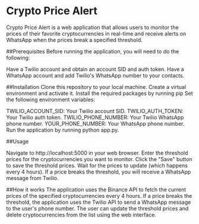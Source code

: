 #                                                                         Crypto Price Alert
Crypto Price Alert is a web application that allows users to monitor the prices of their favorite cryptocurrencies in real-time and receive alerts on WhatsApp when the prices break a specified threshold.

##Prerequisites
Before running the application, you will need to do the following:


Have a Twilio account and obtain an account SID and auth token.
Have a WhatsApp account and add Twilio's WhatsApp number to your contacts.

##Installation
Clone this repository to your local machine.
Create a virtual environment and activate it.
Install the required packages by running pip
Set the following environment variables:


TWILIO_ACCOUNT_SID: Your Twilio account SID.
TWILIO_AUTH_TOKEN: Your Twilio auth token.
TWILIO_PHONE_NUMBER: Your Twilio WhatsApp phone number.
YOUR_PHONE_NUMBER: Your WhatsApp phone number.
Run the application by running python app.py.


##Usage

Navigate to http://localhost:5000 in your web browser.
Enter the threshold prices for the cryptocurrencies you want to monitor.
Click the "Save" button to save the threshold prices.
Wait for the prices to update (which happens every 4 hours).
If a price breaks the threshold, you will receive a WhatsApp message from Twilio.


##How it works
The application uses the Binance API to fetch the current prices of the specified cryptocurrencies every 4 hours. If a price breaks the threshold, the application uses the Twilio API to send a WhatsApp message to the user's phone number. The user can update the threshold prices and delete cryptocurrencies from the list using the web interface.
